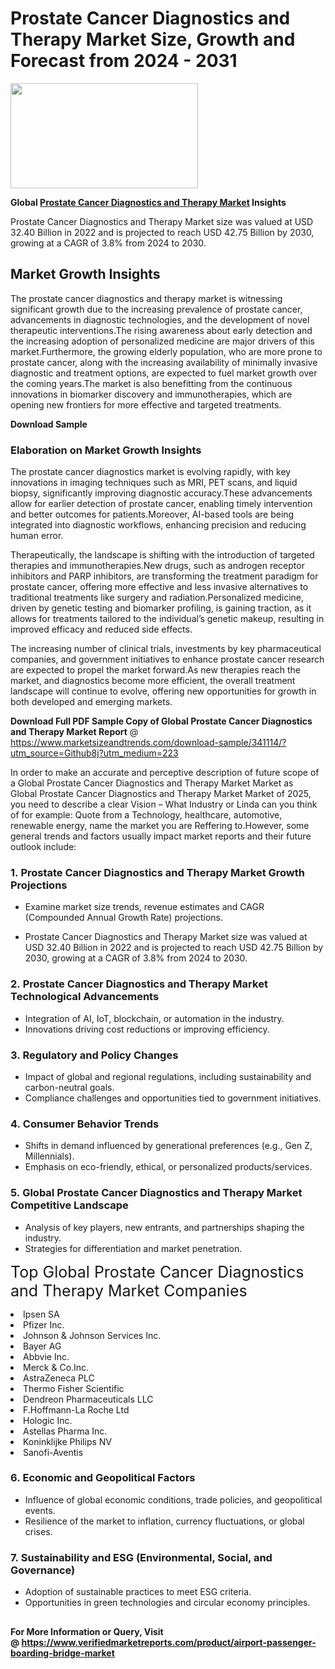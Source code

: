 <H1>Prostate Cancer Diagnostics and Therapy Market Size, Growth and Forecast from 2024 - 2031</H1><img class="aligncenter size-medium wp-image-584254" src="https://thirdeyenews.in/wp-content/uploads/2024/09/Global-Market-Research-300x168.jpeg" alt="" width="300" height="168" /><p><strong>Global&nbsp;<a href="https://www.marketsizeandtrends.com/download-sample/341114/?utm_source=Github8j?utm_medium=223">Prostate Cancer Diagnostics and Therapy Market</a> Insights</strong></p><p>Prostate Cancer Diagnostics and Therapy Market size was valued at USD 32.40 Billion in 2022 and is projected to reach USD 42.75 Billion by 2030, growing at a CAGR of 3.8% from 2024 to 2030.</p><p><h2>Market Growth Insights</h2> <p>The prostate cancer diagnostics and therapy market is witnessing significant growth due to the increasing prevalence of prostate cancer, advancements in diagnostic technologies, and the development of novel therapeutic interventions.The rising awareness about early detection and the increasing adoption of personalized medicine are major drivers of this market.Furthermore, the growing elderly population, who are more prone to prostate cancer, along with the increasing availability of minimally invasive diagnostic and treatment options, are expected to fuel market growth over the coming years.The market is also benefitting from the continuous innovations in biomarker discovery and immunotherapies, which are opening new frontiers for more effective and targeted treatments.</p> <p><strong>Download Sample</strong></p> <h3>Elaboration on Market Growth Insights</h3> <p>The prostate cancer diagnostics market is evolving rapidly, with key innovations in imaging techniques such as MRI, PET scans, and liquid biopsy, significantly improving diagnostic accuracy.These advancements allow for earlier detection of prostate cancer, enabling timely intervention and better outcomes for patients.Moreover, AI-based tools are being integrated into diagnostic workflows, enhancing precision and reducing human error.</p> <p>Therapeutically, the landscape is shifting with the introduction of targeted therapies and immunotherapies.New drugs, such as androgen receptor inhibitors and PARP inhibitors, are transforming the treatment paradigm for prostate cancer, offering more effective and less invasive alternatives to traditional treatments like surgery and radiation.Personalized medicine, driven by genetic testing and biomarker profiling, is gaining traction, as it allows for treatments tailored to the individual’s genetic makeup, resulting in improved efficacy and reduced side effects.</p> <p>The increasing number of clinical trials, investments by key pharmaceutical companies, and government initiatives to enhance prostate cancer research are expected to propel the market forward.As new therapies reach the market, and diagnostics become more efficient, the overall treatment landscape will continue to evolve, offering new opportunities for growth in both developed and emerging markets.</p> <p><span class=""><strong>Download Full PDF Sample Copy of Global Prostate Cancer Diagnostics and Therapy Market Report</strong> @ <a href="https://www.marketsizeandtrends.com/download-sample/341114/?utm_source=Github8j?utm_medium=223" target="_blank">https://www.marketsizeandtrends.com/download-sample/341114/?utm_source=Github8j?utm_medium=223</a></span></p><p>In order to make an accurate and perceptive description of future scope of a Global&nbsp;Prostate Cancer Diagnostics and Therapy Market Market as Global&nbsp;Prostate Cancer Diagnostics and Therapy Market Market of 2025, you need to describe a clear Vision &ndash; What Industry or Linda can you think of for example: Quote from a Technology, healthcare, automotive, renewable energy, name the market you are Reffering to.However, some general trends and factors usually impact market reports and their future outlook include:</p><h3>1.&nbsp;<strong>Prostate Cancer Diagnostics and Therapy Market Growth Projections</strong></h3><ul><li>Examine market size trends, revenue estimates and CAGR (Compounded Annual Growth Rate) projections.</li><li><p>Prostate Cancer Diagnostics and Therapy Market size was valued at USD 32.40 Billion in 2022 and is projected to reach USD 42.75 Billion by 2030, growing at a CAGR of 3.8% from 2024 to 2030.</p></li></ul><h3>2.&nbsp;<strong>Prostate Cancer Diagnostics and Therapy Market Technological Advancements</strong></h3><ul><li>Integration of AI, IoT, blockchain, or automation in the industry.</li><li>Innovations driving cost reductions or improving efficiency.</li></ul><h3>3.&nbsp;<strong>Regulatory and Policy Changes</strong></h3><ul><li>Impact of global and regional regulations, including sustainability and carbon-neutral goals.</li><li>Compliance challenges and opportunities tied to government initiatives.</li></ul><h3>4.&nbsp;<strong>Consumer Behavior Trends</strong></h3><ul><li>Shifts in demand influenced by generational preferences (e.g., Gen Z, Millennials).</li><li>Emphasis on eco-friendly, ethical, or personalized products/services.</li></ul><h3>5.&nbsp;<strong>Global Prostate Cancer Diagnostics and Therapy Market Competitive Landscape</strong></h3><ul><li>Analysis of key players, new entrants, and partnerships shaping the industry.</li><li>Strategies for differentiation and market penetration.</li></ul><p data-pm-slice="1 1 []"><span style="color: inherit; font-family: inherit; font-size: 25px;">Top Global Prostate Cancer Diagnostics and Therapy Market Companies</span></p><div class="" data-test-id=""><p><li>Ipsen SA</li><li> Pfizer Inc.</li><li> Johnson & Johnson Services Inc.</li><li> Bayer AG</li><li> Abbvie Inc.</li><li> Merck & Co.Inc.</li><li> AstraZeneca PLC</li><li> Thermo Fisher Scientific</li><li> Dendreon Pharmaceuticals LLC</li><li> F.Hoffmann-La Roche Ltd</li><li> Hologic Inc.</li><li> Astellas Pharma Inc.</li><li> Koninklijke Philips NV</li><li> Sanofi-Aventis</li></p></div><h3>6.&nbsp;<strong>Economic and Geopolitical Factors</strong></h3><ul><li>Influence of global economic conditions, trade policies, and geopolitical events.</li><li>Resilience of the market to inflation, currency fluctuations, or global crises.</li></ul><h3>7.&nbsp;<strong>Sustainability and ESG (Environmental, Social, and Governance)</strong></h3><ul><li>Adoption of sustainable practices to meet ESG criteria.</li><li>Opportunities in green technologies and circular economy principles.</li></ul><h2><strong style="font-size: 14px;">For More Information or Query, Visit @&nbsp;</strong><a style="background-color: #ffffff; font-size: 14px;" href="https://www.marketsizeandtrends.com/report/prostate-cancer-diagnostics-and-therapy-market/" target="_blank">https://www.verifiedmarketreports.com/product/airport-passenger-boarding-bridge-market</a></h2>